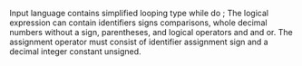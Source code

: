 Input language contains simplified looping type while <boolean expression> do <assignment statement>; The logical expression can contain identifiers signs comparisons, whole decimal numbers without a sign, parentheses, and logical operators and and or. The assignment operator must consist of identifier assignment sign and a decimal integer constant unsigned.
